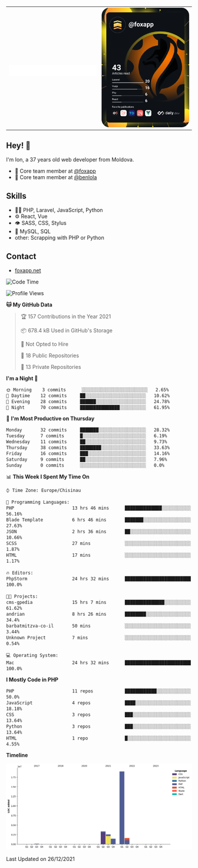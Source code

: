 
<table width="1000">
    <tr>
        <td width="500">
		<h1 align="center">
            		<img src="https://raw.githubusercontent.com/foxapp/foxapp/master/name.svg" alt="Ion Enache" />
        	</h1>
	</td>
        <td width="500" align="right"><a href="https://app.daily.dev/foxapp"><img src="https://github.com/foxapp/foxapp/blob/master/devcard.svg" width="250" alt="Ion Enache's Dev Card"/></a></td>
    </tr>
</table>


## Hey! 👋
I'm Ion, a 37 years old web developer from Moldova.

- 👥 Core team member at [@foxapp](https://github.com/foxapp)
- 👥 Core team member at [@benlola](https://github.com/benlola)

## Skills
- 👨‍💻 PHP, Laravel, JavaScript, Python
- ⚙️ React, Vue
- 👁️ SASS, CSS, Stylus
- 💽 MySQL, SQL
- other: Scrapping with PHP or Python

## Contact
- [foxapp.net](https://www.foxapp.net)


<!--START_SECTION:waka-->
![Code Time](http://img.shields.io/badge/Code%20Time-87%20hrs%2012%20mins-blue)

![Profile Views](http://img.shields.io/badge/Profile%20Views-0-blue)

**🐱 My GitHub Data** 

> 🏆 157 Contributions in the Year 2021
 > 
> 📦 678.4 kB Used in GitHub's Storage 
 > 
> 🚫 Not Opted to Hire
 > 
> 📜 18 Public Repositories 
 > 
> 🔑 13 Private Repositories  
 > 
**I'm a Night 🦉** 

```text
🌞 Morning    3 commits      ░░░░░░░░░░░░░░░░░░░░░░░░░   2.65% 
🌆 Daytime    12 commits     ██░░░░░░░░░░░░░░░░░░░░░░░   10.62% 
🌃 Evening    28 commits     ██████░░░░░░░░░░░░░░░░░░░   24.78% 
🌙 Night      70 commits     ███████████████░░░░░░░░░░   61.95%

```
📅 **I'm Most Productive on Thursday** 

```text
Monday       32 commits     ███████░░░░░░░░░░░░░░░░░░   28.32% 
Tuesday      7 commits      █░░░░░░░░░░░░░░░░░░░░░░░░   6.19% 
Wednesday    11 commits     ██░░░░░░░░░░░░░░░░░░░░░░░   9.73% 
Thursday     38 commits     ████████░░░░░░░░░░░░░░░░░   33.63% 
Friday       16 commits     ███░░░░░░░░░░░░░░░░░░░░░░   14.16% 
Saturday     9 commits      ██░░░░░░░░░░░░░░░░░░░░░░░   7.96% 
Sunday       0 commits      ░░░░░░░░░░░░░░░░░░░░░░░░░   0.0%

```


📊 **This Week I Spent My Time On** 

```text
⌚︎ Time Zone: Europe/Chisinau

💬 Programming Languages: 
PHP                      13 hrs 46 mins      ██████████████░░░░░░░░░░░   56.16% 
Blade Template           6 hrs 46 mins       ███████░░░░░░░░░░░░░░░░░░   27.63% 
JSON                     2 hrs 36 mins       ██░░░░░░░░░░░░░░░░░░░░░░░   10.66% 
SCSS                     27 mins             ░░░░░░░░░░░░░░░░░░░░░░░░░   1.87% 
HTML                     17 mins             ░░░░░░░░░░░░░░░░░░░░░░░░░   1.17%

🔥 Editors: 
PhpStorm                 24 hrs 32 mins      █████████████████████████   100.0%

🐱‍💻 Projects: 
cms-gpedia               15 hrs 7 mins       ███████████████░░░░░░░░░░   61.62% 
andrian                  8 hrs 26 mins       ████████░░░░░░░░░░░░░░░░░   34.4% 
barbatmitzva-co-il       50 mins             ░░░░░░░░░░░░░░░░░░░░░░░░░   3.44% 
Unknown Project          7 mins              ░░░░░░░░░░░░░░░░░░░░░░░░░   0.54%

💻 Operating System: 
Mac                      24 hrs 32 mins      █████████████████████████   100.0%

```

**I Mostly Code in PHP** 

```text
PHP                      11 repos            ████████████░░░░░░░░░░░░░   50.0% 
JavaScript               4 repos             ████░░░░░░░░░░░░░░░░░░░░░   18.18% 
CSS                      3 repos             ███░░░░░░░░░░░░░░░░░░░░░░   13.64% 
Python                   3 repos             ███░░░░░░░░░░░░░░░░░░░░░░   13.64% 
HTML                     1 repo              █░░░░░░░░░░░░░░░░░░░░░░░░   4.55%

```


**Timeline**

![Chart not found](https://raw.githubusercontent.com/foxapp/foxapp/master/charts/bar_graph.png) 


 Last Updated on 26/12/2021
<!--END_SECTION:waka-->
